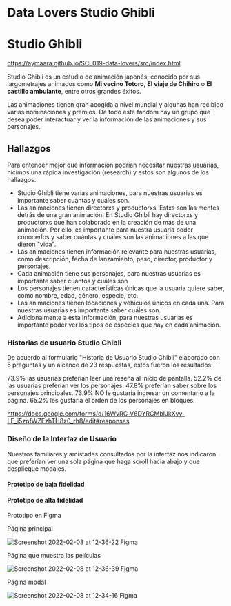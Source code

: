 # Data Lovers Studio Ghibli

# Studio Ghibli 

https://aymaara.github.io/SCL019-data-lovers/src/index.html



Studio Ghibli es un estudio de animación japonés, conocido por sus largometrajes
animados como **Mi vecino Totoro**, **El viaje de Chihiro** o
**El castillo ambulante**, entre otros grandes éxitos.

Las animaciones tienen gran acogida a nivel mundial y algunas han recibido
varias nominaciones y premios. De todo este fandom hay un grupo que desea poder
interactuar y ver la información de las animaciones y sus personajes.


## Hallazgos

Para entender mejor qué información podrían necesitar nuestras usuarias,
hicimos una rápida investigación (research) y estos son algunos de los
hallazgos.

- Studio Ghibli tiene varias animaciones, para nuestras usuarias es importante
  saber cuántas y cuáles son.
- Las animaciones tienen directorxs y productorxs. Estxs son las mentes detrás
  de una gran animación. En Studio Ghibli hay directorxs y productorxs que han
  colaborado en la creación de más de una animación. Por ello, es importante
  para nuestra usuaria poder conocerlos y saber cuántas y cuáles son las
  animaciones a las que dieron "vida".
- Las animaciones tienen información relevante para nuestras usuarias, como
  descripción, fecha de lanzamiento, peso, director, productor y personajes.
- Cada animación tiene sus personajes, para nuestras usuarias es importante
  saber cuántos y cuáles son
- Los personajes tienen características únicas que la usuaria quiere saber, como
  nombre, edad, género, especie, etc.
- Las animaciones tienen locaciones y vehículos únicos en cada una. Para
  nuestras usuarias es importante saber cuáles son.
- Adicionalmente a esta información, para nuestras usuarias es importante poder
  ver los tipos de especies que hay en cada animación.


### Historias de usuario Studio Ghibli

De acuerdo al formulario "Historia de Usuario Studio Ghibli" elaborado con 5 preguntas 
y un alcance de 23 respuestas, estos fueron los resultados:

 73.9% las usuarias preferían leer una reseña al inicio de pantalla.
52.2% de las usuarias preferían ver los personajes.
47.8% preferían saber sobre los personajes principales.
73.9% NO le gustaría ingresar un comentario a la página.
65.2% les gustaría el orden de los personajes en bloques.

https://docs.google.com/forms/d/16WvRC_V6DYRCMblJkXvy-LE_i5zpfWZEzhTH8z0_rh8/edit#responses


### Diseño de la Interfaz de Usuario

Nuestros familiares y amistades consultados por la interfaz nos indicaron que preferían ver una sola página que haga scroll hacia abajo y que despliegue modales.


#### Prototipo de baja fidelidad



#### Prototipo de alta fidelidad

Prototipo en Figma

Página principal

![Screenshot 2022-02-08 at 12-36-22 Figma](https://user-images.githubusercontent.com/94982405/153032063-9a6141f2-63e6-46c6-9337-3c8902b30919.png)


Página que muestra las películas

![Screenshot 2022-02-08 at 12-36-39 Figma](https://user-images.githubusercontent.com/94982405/153032051-965c66fd-30ec-4e97-8209-c64fede0d79a.png)


Página modal

![Screenshot 2022-02-08 at 12-34-16 Figma](https://user-images.githubusercontent.com/94982405/153032071-6a022319-a75c-40ad-8934-1c040a12daa2.png)



